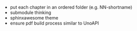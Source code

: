 - put each chapter in an ordered folder (e.g. NN-shortname)
- submodule thinking
- sphinxawesome theme
- ensure pdf build process similar to UnoAPI
